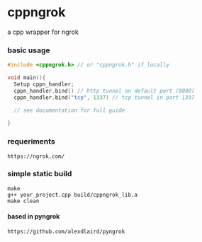 # cppngrok
a cpp wrapper for ngrok

### basic usage
```cpp
#include <cppngrok.h> // or "cppngrok.h" if locally

void main(){
  Setup cppn_handler;
  cppn_handler.bind() // http tunnel on default port (8080)
  cppn_handler.bind("tcp", 1337) // tcp tunnel in port 1337
  
  // see documentation for full guide

}
```
### requeriments

```
https://ngrok.com/
```

### simple static build

```
make
g++ your_project.cpp build/cppngrok_lib.a
make clean
```

#### based in pyngrok
```
https://github.com/alexdlaird/pyngrok
```
